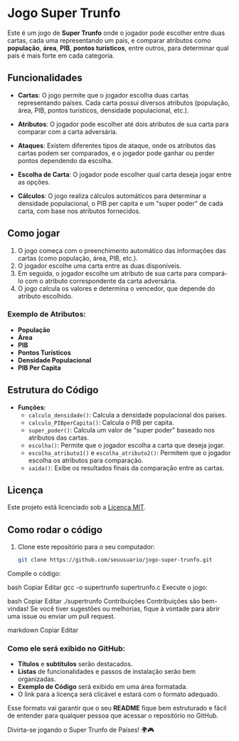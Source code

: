 # Jogo Super Trunfo

Este é um jogo de **Super Trunfo** onde o jogador pode escolher entre duas cartas, cada uma representando um país, e comparar atributos como **população**, **área**, **PIB**, **pontos turísticos**, entre outros, para determinar qual país é mais forte em cada categoria.

## Funcionalidades

- **Cartas**: O jogo permite que o jogador escolha duas cartas representando países. Cada carta possui diversos atributos (população, área, PIB, pontos turísticos, densidade populacional, etc.).
  
- **Atributos**: O jogador pode escolher até dois atributos de sua carta para comparar com a carta adversária.

- **Ataques**: Existem diferentes tipos de ataque, onde os atributos das cartas podem ser comparados, e o jogador pode ganhar ou perder pontos dependendo da escolha.

- **Escolha de Carta**: O jogador pode escolher qual carta deseja jogar entre as opções.

- **Cálculos**: O jogo realiza cálculos automáticos para determinar a densidade populacional, o PIB per capita e um "super poder" de cada carta, com base nos atributos fornecidos.

## Como jogar

1. O jogo começa com o preenchimento automático das informações das cartas (como população, área, PIB, etc.).
2. O jogador escolhe uma carta entre as duas disponíveis.
3. Em seguida, o jogador escolhe um atributo de sua carta para compará-lo com o atributo correspondente da carta adversária.
4. O jogo calcula os valores e determina o vencedor, que depende do atributo escolhido.

### Exemplo de Atributos:

- **População**
- **Área**
- **PIB**
- **Pontos Turísticos**
- **Densidade Populacional**
- **PIB Per Capita**

## Estrutura do Código

- **Funções**:
  - `calculo_densidade()`: Calcula a densidade populacional dos países.
  - `calculo_PIBperCapita()`: Calcula o PIB per capita.
  - `super_poder()`: Calcula um valor de "super poder" baseado nos atributos das cartas.
  - `escolha()`: Permite que o jogador escolha a carta que deseja jogar.
  - `escolha_atributo1()` e `escolha_atributo2()`: Permitem que o jogador escolha os atributos para comparação.
  - `saida()`: Exibe os resultados finais da comparação entre as cartas.

## Licença

Este projeto está licenciado sob a [Licença MIT](https://opensource.org/licenses/MIT).

## Como rodar o código

1. Clone este repositório para o seu computador:
   ```bash
   git clone https://github.com/seuusuario/jogo-super-trunfo.git
Compile o código:

bash
Copiar
Editar
gcc -o supertrunfo supertrunfo.c
Execute o jogo:

bash
Copiar
Editar
./supertrunfo
Contribuições
Contribuições são bem-vindas! Se você tiver sugestões ou melhorias, fique à vontade para abrir uma issue ou enviar um pull request.

markdown
Copiar
Editar

### Como ele será exibido no GitHub:

- **Títulos** e **subtítulos** serão destacados.
- **Listas** de funcionalidades e passos de instalação serão bem organizadas.
- **Exemplo de Código** será exibido em uma área formatada.
- O link para a licença será clicável e estará com o formato adequado.

Esse formato vai garantir que o seu **README** fique bem estruturado e fácil de entender para qualquer pessoa que acessar o repositório no GitHub.

Divirta-se jogando o Super Trunfo de Países! 🌍🎮


